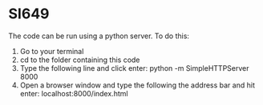 # SI649
The code can be run using a python server. To do this:
1. Go to your terminal
2. cd to the folder containing this code
3. Type the following line and click enter:
python -m SimpleHTTPServer 8000
4. Open a browser window and type the following the address bar and hit enter:
localhost:8000/index.html
